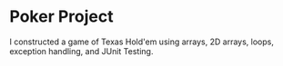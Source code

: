 # Poker Project
I constructed a game of Texas Hold'em using arrays, 2D arrays, loops, exception handling, and JUnit Testing. 
